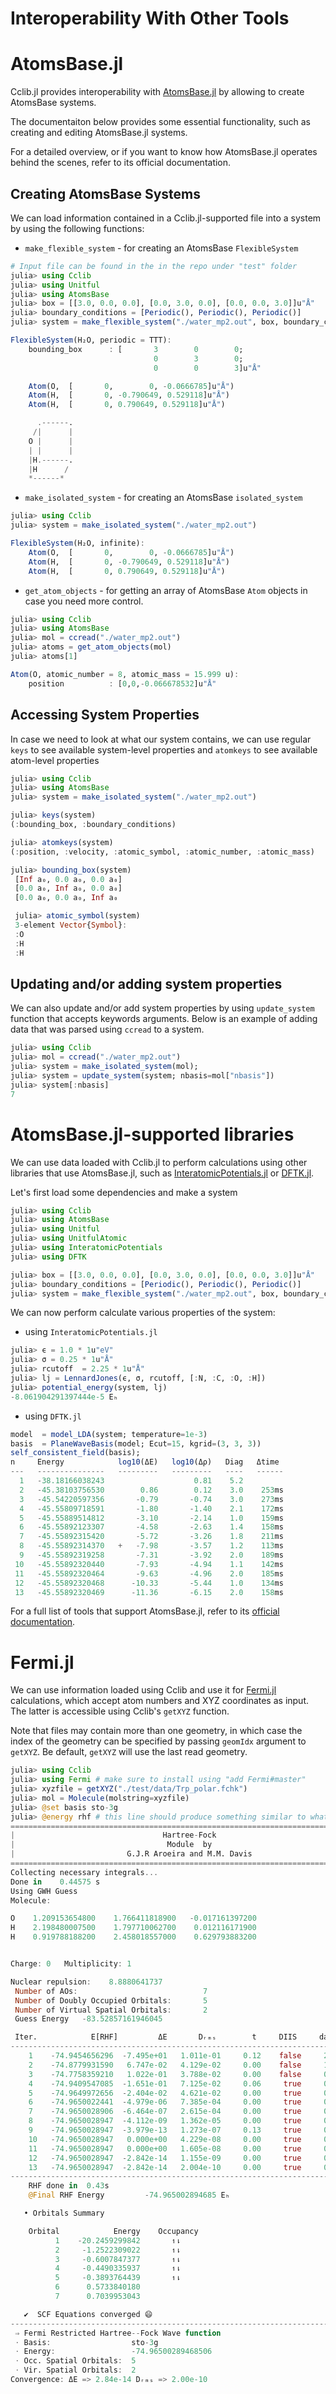 # Interoperability With Other Tools

# AtomsBase.jl

Cclib.jl provides interoperability with [AtomsBase.jl](https://github.com/JuliaMolSim/AtomsBase.jl) by allowing to create AtomsBase systems.

The documentaiton below provides some essential functionality, such as creating and editing AtomsBase.jl systems.

For a detailed overview, or if you want to know how AtomsBase.jl operates behind the scenes, refer to its official documentation.

## Creating AtomsBase Systems
We can load information contained in a Cclib.jl-supported file into a system by using the following functions:
- `make_flexible_system` - for creating an AtomsBase `FlexibleSystem`

```Julia
# Input file can be found in the in the repo under "test" folder
julia> using Cclib
julia> using Unitful
julia> using AtomsBase
julia> box = [[3.0, 0.0, 0.0], [0.0, 3.0, 0.0], [0.0, 0.0, 3.0]]u"Å"
julia> boundary_conditions = [Periodic(), Periodic(), Periodic()]
julia> system = make_flexible_system("./water_mp2.out", box, boundary_conditions)

FlexibleSystem(H₂O, periodic = TTT):
    bounding_box      : [       3        0        0;
                                0        3        0;
                                0        0        3]u"Å"

    Atom(O,  [       0,        0, -0.0666785]u"Å")
    Atom(H,  [       0, -0.790649, 0.529118]u"Å")
    Atom(H,  [       0, 0.790649, 0.529118]u"Å")

      .------.
     /|      |
    O |      |
    | |      |
    |H.------.
    |H      /
    *------*

```

- `make_isolated_system` - for creating an AtomsBase `isolated_system`

```Julia
julia> using Cclib
julia> system = make_isolated_system("./water_mp2.out")

FlexibleSystem(H₂O, infinite):
    Atom(O,  [       0,        0, -0.0666785]u"Å")
    Atom(H,  [       0, -0.790649, 0.529118]u"Å")
    Atom(H,  [       0, 0.790649, 0.529118]u"Å")
```

- `get_atom_objects` - for getting an array of AtomsBase `Atom` objects in case you need more control.

```Julia
julia> using Cclib
julia> using AtomsBase
julia> mol = ccread("./water_mp2.out")
julia> atoms = get_atom_objects(mol)
julia> atoms[1]

Atom(O, atomic_number = 8, atomic_mass = 15.999 u):
    position          : [0,0,-0.066678532]u"Å"
```
## Accessing System Properties
In case we need to look at what our system contains, we can use regular `keys` to see available system-level properties and `atomkeys` to see available atom-level properties

```Julia
julia> using Cclib
julia> using AtomsBase
julia> system = make_isolated_system("./water_mp2.out")

julia> keys(system)
(:bounding_box, :boundary_conditions)

julia> atomkeys(system)
(:position, :velocity, :atomic_symbol, :atomic_number, :atomic_mass)

julia> bounding_box(system)
 [Inf a₀, 0.0 a₀, 0.0 a₀]
 [0.0 a₀, Inf a₀, 0.0 a₀]
 [0.0 a₀, 0.0 a₀, Inf a₀

 julia> atomic_symbol(system)
 3-element Vector{Symbol}:
 :O
 :H
 :H
```

## Updating and/or adding system properties
We can also update and/or add system properties by using `update_system` function that accepts keywords arguments. Below is an example of adding data that was parsed using `ccread` to a system.
```Julia
julia> using Cclib
julia> mol = ccread("./water_mp2.out")
julia> system = make_isolated_system(mol);
julia> system = update_system(system; nbasis=mol["nbasis"])
julia> system[:nbasis]
7
```

# AtomsBase.jl-supported libraries

We can use data loaded with Cclib.jl to perform calculations using other libraries that use AtomsBase.jl, such as [InteratomicPotentials.jl](https://github.com/cesmix-mit/InteratomicPotentials.jl) or [DFTK.jl](https://github.com/JuliaMolSim/DFTK.jl).

Let's first load some dependencies and make a system
```Julia
julia> using Cclib
julia> using AtomsBase
julia> using Unitful
julia> using UnitfulAtomic
julia> using InteratomicPotentials
julia> using DFTK

julia> box = [[3.0, 0.0, 0.0], [0.0, 3.0, 0.0], [0.0, 0.0, 3.0]]u"Å"
julia> boundary_conditions = [Periodic(), Periodic(), Periodic()]
julia> system = make_flexible_system("./water_mp2.out", box, boundary_conditions);
```

We can now perform calculate various properties of the system:
- using `InteratomicPotentials.jl`
```Julia
julia> ϵ = 1.0 * 1u"eV"
julia> σ = 0.25 * 1u"Å"
julia> rcutoff  = 2.25 * 1u"Å"
julia> lj = LennardJones(ϵ, σ, rcutoff, [:N, :C, :O, :H])
julia> potential_energy(system, lj)
-8.061904291397444e-5 Eₕ
```

- using `DFTK.jl`
```Julia
model  = model_LDA(system; temperature=1e-3)
basis  = PlaneWaveBasis(model; Ecut=15, kgrid=(3, 3, 3))
self_consistent_field(basis);
n     Energy            log10(ΔE)   log10(Δρ)   Diag   Δtime
---   ---------------   ---------   ---------   ----   ------
  1   -38.18166038243                    0.81    5.2
  2   -45.38103756530        0.86        0.12    3.0    253ms
  3   -45.54220597356       -0.79       -0.74    3.0    273ms
  4   -45.55809718591       -1.80       -1.40    2.1    172ms
  5   -45.55889514812       -3.10       -2.14    1.0    159ms
  6   -45.55892123307       -4.58       -2.63    1.4    158ms
  7   -45.55892315420       -5.72       -3.26    1.8    211ms
  8   -45.55892314370   +   -7.98       -3.57    1.2    113ms
  9   -45.55892319258       -7.31       -3.92    2.0    189ms
 10   -45.55892320440       -7.93       -4.94    1.1    142ms
 11   -45.55892320464       -9.63       -4.96    2.0    185ms
 12   -45.55892320468      -10.33       -5.44    1.0    134ms
 13   -45.55892320469      -11.36       -6.15    2.0    158ms
```

For a full list of tools that support AtomsBase.jl, refer to its [official
documentation](https://github.com/JuliaMolSim/AtomsBase.jl).

# Fermi.jl

We can use information loaded using Cclib and use it for [Fermi.jl](https://github.com/FermiQC/Fermi.jl) calculations, which accept atom numbers and XYZ coordinates as input. The latter is accessible using Cclib's `getXYZ` function.

Note that files may contain more than one geometry, in which case the index of the geometry can be specified by passing `geomIdx` argument to `getXYZ`. Be default, `getXYZ` will use the last read geometry.
```Julia
julia> using Cclib
julia> using Fermi # make sure to install using "add Fermi#master"
julia> xyzfile = getXYZ("./test/data/Trp_polar.fchk")
julia> mol = Molecule(molstring=xyzfile)
julia> @set basis sto-3g
julia> @energy rhf # this line should produce something similar to what is below.
================================================================================
|                                 Hartree-Fock                                 |
|                                  Module  by                                  |
|                         G.J.R Aroeira and M.M. Davis                         |
================================================================================
Collecting necessary integrals...
Done in    0.44575 s
Using GWH Guess
Molecule:

O    1.209153654800    1.766411818900   -0.017161397200
H    2.198480007500    1.797710062700    0.012116171900
H    0.919788188200    2.458018557000    0.629793883200


Charge: 0   Multiplicity: 1

Nuclear repulsion:    8.8880641737
 Number of AOs:                            7
 Number of Doubly Occupied Orbitals:       5
 Number of Virtual Spatial Orbitals:       2
 Guess Energy   -83.52857161946045

 Iter.            E[RHF]         ΔE       Dᵣₘₛ        t     DIIS     damp
--------------------------------------------------------------------------------
    1    -74.9454656296  -7.495e+01   1.011e-01     0.12    false     2.18
    2    -74.8779931590   6.747e-02   4.129e-02     0.00    false     1.47
    3    -74.7758359210   1.022e-01   3.788e-02     0.00    false     0.00
    4    -74.9409547085  -1.651e-01   7.125e-02     0.06     true     0.00
    5    -74.9649972656  -2.404e-02   4.621e-02     0.00     true     0.00
    6    -74.9650022441  -4.979e-06   7.385e-04     0.00     true     0.00
    7    -74.9650028906  -6.464e-07   2.615e-04     0.00     true     0.00
    8    -74.9650028947  -4.112e-09   1.362e-05     0.00     true     0.00
    9    -74.9650028947  -3.979e-13   1.273e-07     0.13     true     0.00
    10   -74.9650028947   0.000e+00   4.229e-08     0.00     true     0.00
    11   -74.9650028947   0.000e+00   1.605e-08     0.00     true     0.00
    12   -74.9650028947  -2.842e-14   1.155e-09     0.00     true     0.00
    13   -74.9650028947  -2.842e-14   2.004e-10     0.00     true     0.00
--------------------------------------------------------------------------------
    RHF done in  0.43s
    @Final RHF Energy         -74.965002894685 Eₕ

   • Orbitals Summary

    Orbital            Energy    Occupancy
          1    -20.2459299842       ↿⇂
          2     -1.2522309022       ↿⇂
          3     -0.6007847377       ↿⇂
          4     -0.4490335937       ↿⇂
          5     -0.3893764439       ↿⇂
          6      0.5733840180
          7      0.7039953043

   ✔  SCF Equations converged 😄
--------------------------------------------------------------------------------
 ⇒ Fermi Restricted Hartree--Fock Wave function
 ⋅ Basis:                  sto-3g
 ⋅ Energy:                 -74.96500289468506
 ⋅ Occ. Spatial Orbitals:  5
 ⋅ Vir. Spatial Orbitals:  2
Convergence: ΔE => 2.84e-14 Dᵣₘₛ => 2.00e-10
```